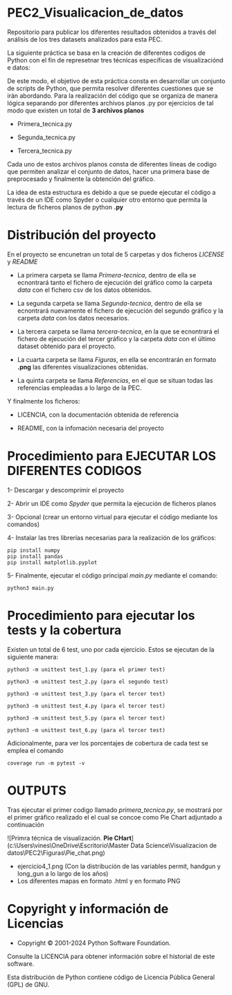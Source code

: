 # PEC2_Visualicacion_de_datos
Repositorio para publicar los diferentes resultados obtenidos a través del análisis de los tres datasets analizados para esta PEC.

La siguiente práctica se basa en la creación de diferentes codigos de Python con el fin de represetnar tres técnicas específicas de visualizaciónd e datos:

De este modo, el objetivo de esta práctica consta en desarrollar un conjunto de scripts de Python, que permita resolver diferentes cuestiones que se irán abordando. Para la realización
del código que se organiza de manera lógica separando por diferentes archivos planos .py por ejercicios de tal modo que existen un total de **3 archivos planos**

- Primera_tecnica.py

- Segunda_tecnica.py

- Tercera_tecnica.py

Cada uno de estos archivos planos consta de diferentes líneas de codigo que permiten analizar el conjunto de datos, hacer una primera base de preprocesado y finalmente la obtención del gráfico.

La idea de esta estructura es debido a que se puede ejecutar el código a través de un IDE como Spyder o cualquier otro entorno que permita la lectura de ficheros planos de python **.py**

# Distribución del proyecto

En el proyecto se encunetran un total de 5 carpetas y dos ficheros *LICENSE* y *README*

- La primera carpeta se llama *Primera-tecnica*, dentro de ella se ecnontrará tanto el fichero de ejecución del gráfico como la carpeta *data* con el fichero csv de los datos obtenidos.

- La segunda carpeta se llama *Segunda-tecnica*, dentro de ella se ecnontrará nuevamente el fichero de ejecución del segundo gráfico y la carpeta *data* con los datos necesarios.

- La tercera carpeta se llama *tercera-tecnica*, en la que se ecnontrará el fichero de ejecución del tercer gráfico y la carpeta *data* con el último dataset obtenido para el proyecto.

- La cuarta carpeta se llama *Figuras*, en ella se encontrarán en formato **.png** las diferentes visualizaciones obtenidas.

-  La quinta carpeta se llama *Referencias*, en el que se situan todas las referencias empleadas a lo largo de la PEC.

Y finalmente los ficheros:

- LICENCIA, con la documentación obtenida de referencia

- README, con la infomación necesaria del proyecto

# Procedimiento para EJECUTAR LOS DIFERENTES CODIGOS

1- Descargar y descomprimir el proyecto

2- Abrir un IDE como *Spyder* que permita la ejecución de ficheros planos

3- Opcional (crear un entorno virtual para ejecutar el código mediante los comandos)

4- Instalar las tres librerías necesarias para la realización de los gráficos:

	pip install numpy
 	pip install pandas
  	pip install matplotlib.pyplot

5- Finalmente, ejecutar el código principal *main.py* mediante el comando:

	python3 main.py

# Procedimiento para ejecutar los tests y la cobertura

Existen un total de 6 test, uno por cada ejercicio. Estos se ejecutan de la siguiente manera:

	python3 -m unittest test_1.py (para el primer test)

	python3 -m unittest test_2.py (para el segundo test)

	python3 -m unittest test_3.py (para el tercer test)

	python3 -m unittest test_4.py (para el tercer test)
	
	python3 -m unittest test_5.py (para el tercer test)
	
	python3 -m unittest test_6.py (para el tercer test)

Adicionalmente, para ver los porcentajes de cobertura de cada test se emplea el comando

	coverage run -m pytest -v

# OUTPUTS

Tras ejecutar el primer codigo llamado *primera_tecnica.py*, se mostrará por el primer gráfico realizado el el cual se concoe como Pie Chart adjuntado a continuación


![Primra técnica de visualización. **Pie CHart**](c:\Users\vines\OneDrive\Escritorio\Master Data Science\Visualizacion de datos\PEC2\Figuras\Pie_chat.png)


- ejercicio4_1.png (Con la distribución de las variables permit, handgun y long_gun a lo largo de los años)
- Los diferentes mapas en formato .html y en formato PNG

# Copyright y información de Licencias

- Copyright © 2001-2024 Python Software Foundation.

Consulte la LICENCIA para obtener información sobre el historial de este software.

Esta distribución de Python contiene código de Licencia Pública General (GPL) de GNU.
	
		 
		 
		 

